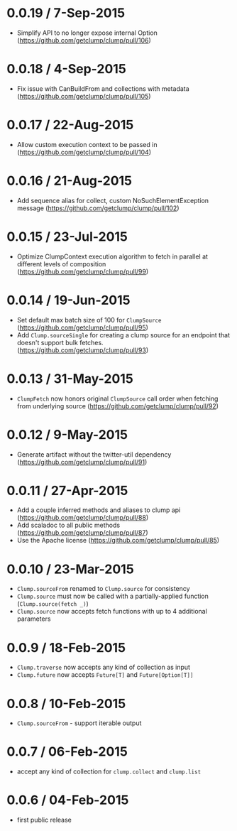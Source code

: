 # 0.0.19 / 7-Sep-2015

* Simplify API to no longer expose internal Option (https://github.com/getclump/clump/pull/106)

# 0.0.18 / 4-Sep-2015

* Fix issue with CanBuildFrom and collections with metadata (https://github.com/getclump/clump/pull/105)

# 0.0.17 / 22-Aug-2015

* Allow custom execution context to be passed in (https://github.com/getclump/clump/pull/104)

# 0.0.16 / 21-Aug-2015

* Add sequence alias for collect, custom NoSuchElementException message (https://github.com/getclump/clump/pull/102)

# 0.0.15 / 23-Jul-2015

* Optimize ClumpContext execution algorithm to fetch in parallel at different levels of composition (https://github.com/getclump/clump/pull/99)

# 0.0.14 / 19-Jun-2015

* Set default max batch size of 100 for `ClumpSource` (https://github.com/getclump/clump/pull/95)
* Add `Clump.sourceSingle` for creating a clump source for an endpoint that doesn't support bulk fetches. (https://github.com/getclump/clump/pull/93)

# 0.0.13 / 31-May-2015

* `ClumpFetch` now honors original `ClumpSource` call order when fetching from underlying source (https://github.com/getclump/clump/pull/92)

# 0.0.12 / 9-May-2015

* Generate artifact without the twitter-util dependency (https://github.com/getclump/clump/pull/91)

# 0.0.11 / 27-Apr-2015

* Add a couple inferred methods and aliases to clump api (https://github.com/getclump/clump/pull/88)
* Add scaladoc to all public methods (https://github.com/getclump/clump/pull/87)
* Use the Apache license (https://github.com/getclump/clump/pull/85)

# 0.0.10 / 23-Mar-2015

* `Clump.sourceFrom` renamed to `Clump.source` for consistency
* `Clump.source` must now be called with a partially-applied function (`Clump.source(fetch _)`)
* `Clump.source` now accepts fetch functions with up to 4 additional parameters

# 0.0.9 / 18-Feb-2015

* `Clump.traverse` now accepts any kind of collection as input
* `Clump.future` now accepts `Future[T]` and `Future[Option[T]]`

# 0.0.8 / 10-Feb-2015

* `Clump.sourceFrom` - support iterable output

# 0.0.7 / 06-Feb-2015

* accept any kind of collection for `clump.collect` and `clump.list`

# 0.0.6 / 04-Feb-2015

* first public release
